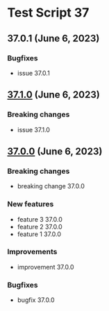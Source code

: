 # Test Script 37
## 37.0.1 (June 6, 2023)
### Bugfixes

* issue 37.0.1

##  [37.1.0](37.1.0.md) (June 6, 2023)
### Breaking changes

* issue 37.1.0

##  [37.0.0](37.0.0.md) (June 6, 2023)
### Breaking changes

* breaking change 37.0.0

### New features

* feature 3 37.0.0
* feature 2 37.0.0
* feature 1 37.0.0

### Improvements

* improvement 37.0.0

### Bugfixes

* bugfix 37.0.0

